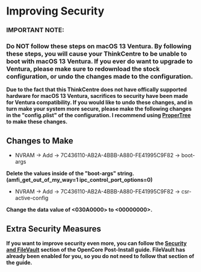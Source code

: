# **Improving Security**

### **IMPORTANT NOTE:**
### **Do NOT follow these steps on macOS 13 Ventura. By following these steps, you will cause your ThinkCentre to be unable to boot with macOS 13 Ventura. If you ever do want to upgrade to Ventura, please make sure to redownload the stock configuration, or undo the changes made to the configuration.**

**Due to the fact that this ThinkCentre does not have offically supported hardware for macOS 13 Ventura, sacrifices to security have been made for Ventura compatibility. If you would like to undo these changes, and in turn make your system more secure, please make the following changes in the "config.plist" of the configuration. I recommend using [ProperTree](https://github.com/corpnewt/ProperTree/archive/refs/heads/master.zip) to make these changes.**

## Changes to Make

* NVRAM -> Add -> 7C436110-AB2A-4BBB-A880-FE41995C9F82 -> boot-args 

**Delete the values inside of the "boot-args" string. (amfi_get_out_of_my_way=1 ipc_control_port_options=0)**

* NVRAM -> Add -> 7C436110-AB2A-4BBB-A880-FE41995C9F82 -> csr-active-config

**Change the data value of <030A0000> to <00000000>.**

## Extra Security Measures

**If you want to improve security even more, you can follow the [Security and FileVault](https://dortania.github.io/OpenCore-Post-Install/universal/security.html) section of the OpenCore Post-Install guide. FileVault has already been enabled for you, so you do not need to follow that section of the guide.**
